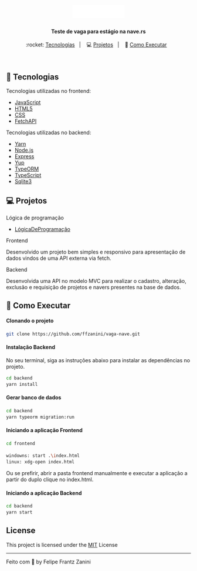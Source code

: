 <h1 align="center">
    <img alt="nave" src="frontend/src/images/logo-white.png"/>
</h1>

<h4 align="center">
  Teste de vaga para estágio na nave.rs
</h4>

<p align="center">
  :rocket: <a href="#rocket-tecnologias">Tecnologias</a>&nbsp;&nbsp;&nbsp;|&nbsp;&nbsp;&nbsp;
  💻 <a href="#-projeto">Projetos</a>&nbsp;&nbsp;&nbsp;|&nbsp;&nbsp;&nbsp;
  🔖 <a href="#-como-executar">Como Executar</a>&nbsp;&nbsp;&nbsp;
</p>

<br>

## :rocket: Tecnologias

Tecnologias utilizadas no frontend:
- [JavaScript](https://developer.mozilla.org/pt-BR/docs/Web/JavaScript)
- [HTML5](https://developer.mozilla.org/pt-BR/docs/Web/Guide/HTML/HTML5)
- [CSS](https://developer.mozilla.org/pt-BR/docs/Web/CSS)
- [FetchAPI](https://developer.mozilla.org/en-US/docs/Web/API/Fetch_API/Using_Fetch)

Tecnologias utilizadas no backend:
- [Yarn](https://yarnpkg.com/)
- [Node.js](https://nodejs.org/en/)
- [Express](https://expressjs.com/pt-br/)
- [Yup](https://github.com/jquense/yup/blob/master/yarn.lock)
- [TypeORM](https://typeorm.io/)
- [TypeScript](https://www.typescriptlang.org/)
- [Sqlite3](https://www.sqlite.org/index.html)


## 💻 Projetos

Lógica de programação

- [LógicaDeProgramação](https://codesandbox.io/s/teste-estagio-template-felipe-zanini-9isjy)

Frontend
<p>Desenvolvido um projeto bem simples e responsivo para apresentação de dados vindos de uma API externa via fetch.</p>

Backend
<p>Desenvolvida uma API no modelo MVC para realizar o cadastro, alteração, exclusão e requisição de projetos e navers presentes na base de dados.</p>

## 🔖 Como Executar

#### Clonando o projeto
```sh
git clone https://github.com/ffzanini/vaga-nave.git
```
#### Instalação Backend
No seu terminal, siga as instruções abaixo para instalar as dependências no projeto.
```sh
cd backend
yarn install
```
#### Gerar banco de dados
```sh
cd backend
yarn typeorm migration:run
```
#### Iniciando a aplicação Frontend
```sh
cd frontend

windowns: start .\index.html
linux: xdg-open index.html
```
Ou se prefirir, abrir a pasta frontend manualmente e executar a aplicação a partir do duplo clique no index.html.

#### Iniciando a aplicação Backend
```sh
cd backend
yarn start
```


## License
<p align="justify">
This project is licensed under the <a href="https://github.com/ffzanini/vaga-nave/blob/master/LICENSE">MIT<a/> License
</p>
    
---

Feito com 💙 by Felipe Frantz Zanini